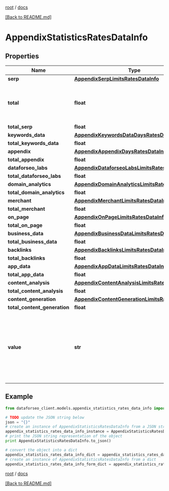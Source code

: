[root](./../ "root") / [docs](./ "docs")

[[Back to README.md]](./../README.md "[Back to README.md]")

# AppendixStatisticsRatesDataInfo

## Properties

Name | Type | Description | Notes
------------ | ------------- | ------------- | -------------
**serp** | [**AppendixSerpLimitsRatesDataInfo**](AppendixSerpLimitsRatesDataInfo.md) |  | [optional]
**total** | **float** | total amount of money deposited to your account | [optional]
**total_serp** | **float** |  | [optional]
**keywords_data** | [**AppendixKeywordsDataDaysRatesDataInfo**](AppendixKeywordsDataDaysRatesDataInfo.md) |  | [optional]
**total_keywords_data** | **float** |  | [optional]
**appendix** | [**AppendixAppendixDaysRatesDataInfo**](AppendixAppendixDaysRatesDataInfo.md) |  | [optional]
**total_appendix** | **float** |  | [optional]
**dataforseo_labs** | [**AppendixDataforseoLabsLimitsRatesDataInfo**](AppendixDataforseoLabsLimitsRatesDataInfo.md) |  | [optional]
**total_dataforseo_labs** | **float** |  | [optional]
**domain_analytics** | [**AppendixDomainAnalyticsLimitsRatesDataInfo**](AppendixDomainAnalyticsLimitsRatesDataInfo.md) |  | [optional]
**total_domain_analytics** | **float** |  | [optional]
**merchant** | [**AppendixMerchantLimitsRatesDataInfo**](AppendixMerchantLimitsRatesDataInfo.md) |  | [optional]
**total_merchant** | **float** |  | [optional]
**on_page** | [**AppendixOnPageLimitsRatesDataInfo**](AppendixOnPageLimitsRatesDataInfo.md) |  | [optional]
**total_on_page** | **float** |  | [optional]
**business_data** | [**AppendixBusinessDataLimitsRatesDataInfo**](AppendixBusinessDataLimitsRatesDataInfo.md) |  | [optional]
**total_business_data** | **float** |  | [optional]
**backlinks** | [**AppendixBacklinksLimitsRatesDataInfo**](AppendixBacklinksLimitsRatesDataInfo.md) |  | [optional]
**total_backlinks** | **float** |  | [optional]
**app_data** | [**AppendixAppDataLimitsRatesDataInfo**](AppendixAppDataLimitsRatesDataInfo.md) |  | [optional]
**total_app_data** | **float** |  | [optional]
**content_analysis** | [**AppendixContentAnalysisLimitsRatesDataInfo**](AppendixContentAnalysisLimitsRatesDataInfo.md) |  | [optional]
**total_content_analysis** | **float** |  | [optional]
**content_generation** | [**AppendixContentGenerationLimitsRatesDataInfo**](AppendixContentGenerationLimitsRatesDataInfo.md) |  | [optional]
**total_content_generation** | **float** |  | [optional]
**value** | **str** | time period for grouping day in the yyyy-MM-dd format minute in the yyyy-MM-dd HH:mm format | [optional]

## Example

```python
from dataforseo_client.models.appendix_statistics_rates_data_info import AppendixStatisticsRatesDataInfo

# TODO update the JSON string below
json = "{}"
# create an instance of AppendixStatisticsRatesDataInfo from a JSON string
appendix_statistics_rates_data_info_instance = AppendixStatisticsRatesDataInfo.from_json(json)
# print the JSON string representation of the object
print AppendixStatisticsRatesDataInfo.to_json()

# convert the object into a dict
appendix_statistics_rates_data_info_dict = appendix_statistics_rates_data_info_instance.to_dict()
# create an instance of AppendixStatisticsRatesDataInfo from a dict
appendix_statistics_rates_data_info_form_dict = appendix_statistics_rates_data_info.from_dict(appendix_statistics_rates_data_info_dict)
```

  

[root](./../ "root") / [docs](./ "docs")

[[Back to README.md]](./../README.md "[Back to README.md]")